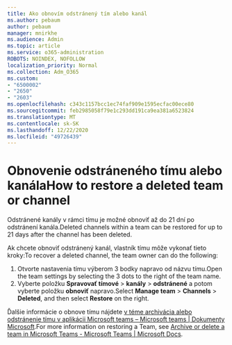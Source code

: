 ```yaml
---
title: Ako obnovím odstránený tím alebo kanál
ms.author: pebaum
author: pebaum
manager: mnirkhe
ms.audience: Admin
ms.topic: article
ms.service: o365-administration
ROBOTS: NOINDEX, NOFOLLOW
localization_priority: Normal
ms.collection: Adm_O365
ms.custom:
- "6500002"
- "2650"
- "2603"
ms.openlocfilehash: c343c1157bcc1ec74faf909e1595ecfac00ece80
ms.sourcegitcommit: feb2985058f79e1c293dd191ca9ea381a6523824
ms.translationtype: MT
ms.contentlocale: sk-SK
ms.lasthandoff: 12/22/2020
ms.locfileid: "49726439"
---
```

# <a name="how-to-restore-a-deleted-team-or-channel"></a><span data-ttu-id="8c4be-102">Obnovenie odstráneného tímu alebo kanála</span><span class="sxs-lookup"><span data-stu-id="8c4be-102">How to restore a deleted team or channel</span></span>

<span data-ttu-id="8c4be-103">Odstránené kanály v rámci tímu je možné obnoviť až do 21 dní po odstránení kanála.</span><span class="sxs-lookup"><span data-stu-id="8c4be-103">Deleted channels within a team can be restored for up to 21 days after the channel has been deleted.</span></span>

<span data-ttu-id="8c4be-104">Ak chcete obnoviť odstránený kanál, vlastník tímu môže vykonať tieto kroky:</span><span class="sxs-lookup"><span data-stu-id="8c4be-104">To recover a deleted channel, the team owner can do the following:</span></span>

1. <span data-ttu-id="8c4be-105">Otvorte nastavenia tímu výberom 3 bodky napravo od názvu tímu.</span><span class="sxs-lookup"><span data-stu-id="8c4be-105">Open the team settings by selecting the 3 dots to the right of the team name.</span></span>
2. <span data-ttu-id="8c4be-106">Vyberte položku **Spravovať tímové**  >  **kanály**  >  **odstránené** a potom vyberte položku **obnoviť** napravo.</span><span class="sxs-lookup"><span data-stu-id="8c4be-106">Select **Manage team** > **Channels** > **Deleted**, and then select **Restore** on the right.</span></span>

<span data-ttu-id="8c4be-107">Ďalšie informácie o obnove tímu nájdete [v téme archivácia alebo odstránenie tímu v aplikácii Microsoft teams – Microsoft teams | Dokumenty Microsoft](https://docs.microsoft.com/microsoftteams/archive-or-delete-a-team#restore-a-deleted-team).</span><span class="sxs-lookup"><span data-stu-id="8c4be-107">For more information on restoring a Team, see [Archive or delete a team in Microsoft Teams - Microsoft Teams | Microsoft Docs](https://docs.microsoft.com/microsoftteams/archive-or-delete-a-team#restore-a-deleted-team).</span></span>
